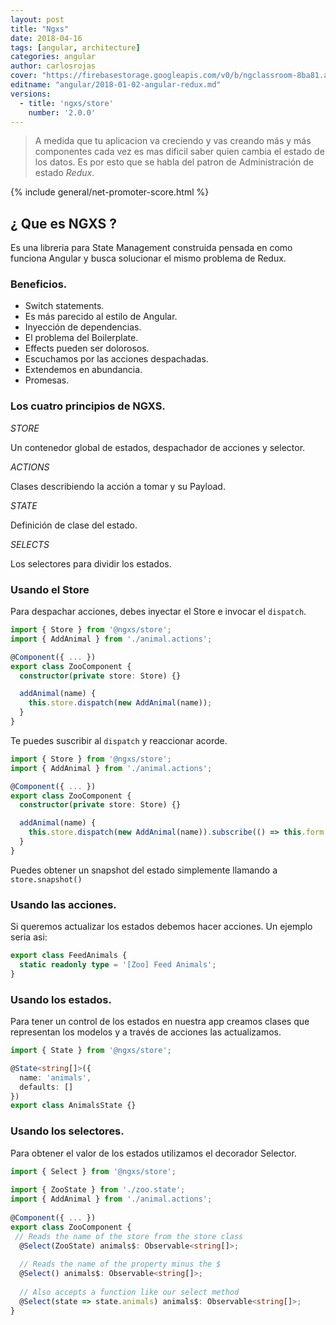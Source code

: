 ```yaml
---
layout: post
title: "Ngxs"
date: 2018-04-16
tags: [angular, architecture]
categories: angular
author: carlosrojas
cover: "https://firebasestorage.googleapis.com/v0/b/ngclassroom-8ba81.appspot.com/o/posts%2F2018-01-02-angular-redux%2FRedux.png?alt=media&token=11a355d5-5b8c-496c-ac5a-4f41e5c4b6d8"
editname: "angular/2018-01-02-angular-redux.md"
versions:
  - title: 'ngxs/store'
    number: '2.0.0'
---
```

> A medida que tu aplicacion va creciendo y vas creando más y más componentes cada vez es mas dificil saber quien cambia el estado de los datos. Es por esto que se habla del patron de Administración de estado *Redux*.

<amp-img width="1024" height="512" layout="responsive" src="https://firebasestorage.googleapis.com/v0/b/ngclassroom-8ba81.appspot.com/o/posts%2F2018-01-02-angular-redux%2FRedux.png?alt=media&token=11a355d5-5b8c-496c-ac5a-4f41e5c4b6d8"></amp-img> 

{% include general/net-promoter-score.html %} 

## ¿ Que es NGXS ?

Es una libreria para State Management construida pensada en como funciona Angular y busca solucionar el mismo problema de Redux.

### Beneficios.

- Switch statements.
- Es más parecido al estilo de Angular.
- Inyección de dependencias.
- El problema del Boilerplate.
- Effects pueden ser dolorosos.
- Escuchamos por las acciones despachadas.
- Extendemos en abundancia.
- Promesas.

### Los cuatro principios de NGXS.


*STORE* 

Un contenedor global de estados, despachador de acciones y selector.

*ACTIONS*

Clases describiendo la acción a tomar y su Payload.

*STATE*

Definición de clase del estado.

*SELECTS*

Los selectores para dividir los estados.

<amp-img width="1024" height="512" layout="responsive" src="https://firebasestorage.googleapis.com/v0/b/ngclassroom-8ba81.appspot.com/o/posts%2F2018-04-16-ngxs%2Fngxsflow.png?alt=media&token=49c87ab5-067a-4b11-b784-8e29c465e6eb"></amp-img>

### Usando el Store

Para despachar acciones, debes inyectar el Store e invocar el ```dispatch```.

```ts
import { Store } from '@ngxs/store';
import { AddAnimal } from './animal.actions';

@Component({ ... })
export class ZooComponent {
  constructor(private store: Store) {}

  addAnimal(name) {
    this.store.dispatch(new AddAnimal(name));
  }
}
```

Te puedes suscribir al ```dispatch``` y reaccionar acorde.

```ts
import { Store } from '@ngxs/store';
import { AddAnimal } from './animal.actions';

@Component({ ... })
export class ZooComponent {
  constructor(private store: Store) {}

  addAnimal(name) {
    this.store.dispatch(new AddAnimal(name)).subscribe(() => this.form.reset());
  }
}
```

Puedes obtener un snapshot del estado simplemente llamando a ```store.snapshot()```

### Usando las acciones.

Si queremos actualizar los estados debemos hacer acciones. Un ejemplo seria asi:

```ts
export class FeedAnimals {
  static readonly type = '[Zoo] Feed Animals';
}
```

### Usando los estados.

Para tener un control de los estados en nuestra app creamos clases que representan los modelos y a través de acciones las actualizamos.

```ts
import { State } from '@ngxs/store';

@State<string[]>({
  name: 'animals',
  defaults: []
})
export class AnimalsState {}
```

### Usando los selectores.

Para obtener el valor de los estados utilizamos el decorador Selector.

```ts
import { Select } from '@ngxs/store';
​
import { ZooState } from './zoo.state';
import { AddAnimal } from './animal.actions';
​
@Component({ ... })
export class ZooComponent {
 // Reads the name of the store from the store class
  @Select(ZooState) animals$: Observable<string[]>;
​
  // Reads the name of the property minus the $
  @Select() animals$: Observable<string[]>;
​
  // Also accepts a function like our select method
  @Select(state => state.animals) animals$: Observable<string[]>;
}
```